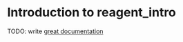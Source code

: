 # Introduction to reagent_intro

TODO: write [great documentation](http://jacobian.org/writing/what-to-write/)
